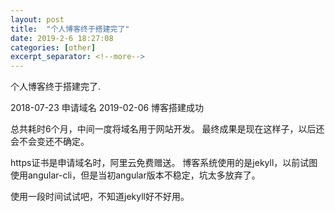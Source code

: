 ```yaml
---
layout: post
title:  "个人博客终于搭建完了"
date: 2019-2-6 18:27:08
categories: [other]
excerpt_separator: <!--more-->
---
```

个人博客终于搭建完了.
<!--more-->

2018-07-23 申请域名
2019-02-06 博客搭建成功

总共耗时6个月，中间一度将域名用于网站开发。
最终成果是现在这样子，以后还会不会变还不确定。

https证书是申请域名时，阿里云免费赠送。
博客系统使用的是jekyll，以前试图使用angular-cli，但是当初angular版本不稳定，坑太多放弃了。

使用一段时间试试吧，不知道jekyll好不好用。
